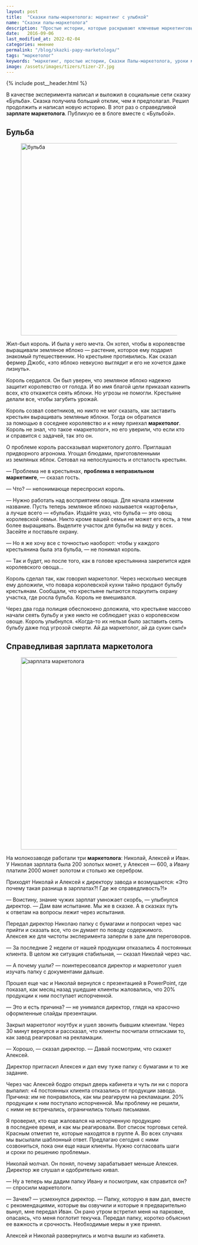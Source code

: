 ```yaml
---
layout: post
title:  "Сказки папы-маркетолога: маркетинг с улыбкой"
name: "Сказки папы-маркетолога"
description: "Простые истории, которые раскрывают ключевые маркетинговые принципы и&nbsp;стратегии. Помогут лучше понять, как работает маркетинг в&nbsp;современном мире."
date:   2016-09-06
last_modified_at: 2022-02-04
categories: мнение
permalink: "/blog/skazki-papy-marketologa/"
tags: "маркетолог"
keywords: "маркетинг, простые истории, Сказки Папы-маркетолога, уроки маркетинга, ключевые маркетинговые принципы, стратегии маркетинга, блог маркетинга"
image: /assets/images/tizers/tizer-27.jpg
---
```


{% include post__header.html %} 

<p>В&nbsp;качестве эксперимента написал и&nbsp;выложил в&nbsp;социальные сети сказку «Бульба». Сказка получила больший отклик, чем я&nbsp;предполагал. Решил продолжить и&nbsp;написал новую историю. В&nbsp;этот раз о&nbsp;справедливой <b>зарплате маркетолога</b>. Публикую ее&nbsp;в&nbsp;блоге вместе с&nbsp;«Бульбой».</p>

<article class="row-gap--m" >
<h2 class="section__title h1 bold ">Бульба</h2>
<figure itemprop="image" itemscope itemtype="http://schema.org/ImageObject">	
		<link itemprop="url" href="https://res.cloudinary.com/bartoshevich/image/upload/q_auto,f_auto/v1540025113/skazka1.jpg">
<img class="image" src="https://res.cloudinary.com/bartoshevich/image/upload/q_auto,f_auto/v1540025113/skazka1.jpg" alt="бульба" width="695" height="521" itemprop="contentUrl" />
</figure>

<p>Жил-был король. И&nbsp;была у&nbsp;него мечта. Он&nbsp;хотел, чтобы в&nbsp;королевстве выращивали земляное яблоко&nbsp;— растение, которое ему подарил знакомый путешественник. Но&nbsp;крестьяне противились. Как сказал фермер Джобс, «это яблоко невкусно выглядит и&nbsp;его не&nbsp;хочется даже лизнуть».</p>
<p>Король сердился. Он&nbsp;был уверен, что земляное яблоко надежно защитит королевство от&nbsp;голода. И&nbsp;во&nbsp;имя благой цели приказал казнить всех, кто откажется сеять яблоки. Но&nbsp;угрозы не&nbsp;помогли. Крестьяне делали все, чтобы загубить урожай.</p>
<p>Король созвал советников, но&nbsp;никто не&nbsp;мог сказать, как заставить крестьян выращивать земляные яблоки. Тогда он&nbsp;обратился за&nbsp;помощью в&nbsp;соседнее королевство и&nbsp;к&nbsp;нему приехал <b>маркетолог</b>. Король не&nbsp;знал, что такое «маркетолог», но&nbsp;его уверили, что если кто и&nbsp;справится с&nbsp;задачей, так это&nbsp;он.</p>
<p>О&nbsp;проблеме король рассказывал маркетологу долго. Приглашал придворного агронома. Угощал блюдами, приготовленными из&nbsp;земляных яблок. Сетовал на&nbsp;непослушность и&nbsp;отсталость крестьян.</p>
<p>—&nbsp;Проблема не&nbsp;в&nbsp;крестьянах, <strong>проблема в&nbsp;неправильном маркетинге</strong>,&nbsp;— сказал гость.</p>
 <p>—&nbsp;Что? —&nbsp;непонимающе переспросил король.</p>
  <p>—&nbsp;Нужно работать над восприятием овоща. Для начала изменим название. Пусть теперь земляное яблоко называется «картофель», а&nbsp;лучше всего&nbsp;— «бульба». Издайте указ, что бульба&nbsp;— это овощ королевской семьи. Никто кроме вашей семьи не&nbsp;может его есть, а&nbsp;тем более выращивать. Выделите участок для бульбы на&nbsp;виду у&nbsp;всех. Засейте и&nbsp;поставьте охрану.</p>
  <p>—&nbsp;Но&nbsp;я&nbsp;же хочу все с&nbsp;точностью наоборот: чтобы у&nbsp;каждого крестьянина была эта бульба,&nbsp;— не&nbsp;понимал король.</p>
  <p>—&nbsp;Так и&nbsp;будет, но&nbsp;после того, как в&nbsp;голове крестьянина закрепится идея королевского овоща...</p>
<p>Король сделал так, как говорил маркетолог. Через несколько месяцев ему доложили, что повара королевской кухни тайно продают бульбу крестьянам. Сообщали, что крестьяне пытаются подкупить охрану участка, где росла бульба. Король не&nbsp;вмешивался.</p>
<p>Через два года полиция обеспокоено доложила, что крестьяне массово начали сеять бульбу и&nbsp;уже никто не&nbsp;соблюдает указ о&nbsp;королевском овоще. Король улыбнулся. «Когда-то их&nbsp;нельзя было заставить сеять бульбу даже под угрозой смерти. Ай&nbsp;да&nbsp;маркетолог, ай&nbsp;да&nbsp;сукин сын!»</p>
</article>

<article class="row-gap--m" >
<h2 class="section__title h1 bold ">Справедливая зарплата маркетолога</h2>

<figure itemprop="image" itemscope itemtype="http://schema.org/ImageObject">	
		<link itemprop="url" href="https://res.cloudinary.com/bartoshevich/image/upload/q_auto,f_auto/v1540025114/skazka2.jpg" >
<img class="image" loading="lazy" decoding="async" src="https://res.cloudinary.com/bartoshevich/image/upload/q_auto,f_auto/v1540025114/skazka2.jpg" alt="зарплата маркетолога" width="695" height="521"  itemprop="contentUrl" />
</figure>


<p>На&nbsp;молокозаводе работали три <b>маркетолога</b>: Николай, Алексей и&nbsp;Иван. У&nbsp;Николая зарплата была 200 золотых монет, у&nbsp;Алексея&nbsp;— 600, а&nbsp;Ивану платили 2000 монет золотом и&nbsp;столько&nbsp;же серебром.</p>
<p>Приходят Николай и&nbsp;Алексей к&nbsp;директору завода и&nbsp;возмущаются: «Это почему такая разница в&nbsp;зарплатах?! Где&nbsp;же справедливость?!»</p>
<p>—&nbsp;Воистину, знание чужих зарплат умножает скорбь,&nbsp;— улыбнулся директор. —&nbsp;Дам вам испытание. Мы&nbsp;же в&nbsp;сказке. А&nbsp;в&nbsp;сказках путь к&nbsp;ответам на&nbsp;вопросы лежит через испытания.</p>
<p>Передал директор Николаю папку с&nbsp;бумагами и&nbsp;попросил через час прийти и&nbsp;сказать все, что он&nbsp;думает по&nbsp;поводу содержимого. Алексея&nbsp;же для чистоты эксперимента заперли в&nbsp;зале для переговоров.</p>
<p>—&nbsp;За&nbsp;последние 2&nbsp;недели от&nbsp;нашей продукции отказались 4&nbsp;постоянных клиента. В&nbsp;целом&nbsp;же ситуация стабильная,&nbsp;— сказал Николай через час.</p>
<p>—&nbsp;А&nbsp;почему ушли? —&nbsp;поинтересовался директор и&nbsp;маркетолог ушел изучать папку с&nbsp;документами дальше.
</p>
<p>Прошел еще час и&nbsp;Николай вернулся с&nbsp;презентацией в&nbsp;PowerPoint, где показал, как месяц назад ушедшие клиенты жаловались, что&nbsp;20% продукции к&nbsp;ним поступает испорченной.</p>
<p>—&nbsp;Это и&nbsp;есть причина? —&nbsp;не&nbsp;унимался директор, глядя на&nbsp;красочно оформленные слайды презентации.</p>
<p>Закрыл маркетолог ноутбук и&nbsp;ушел звонить бывшим клиентам. Через 30&nbsp;минут вернулся и&nbsp;рассказал, что клиенты посчитали отписками&nbsp;то, как завод реагировал на&nbsp;рекламации.</p>
<p>—&nbsp;Хорошо,&nbsp;— сказал директор. —&nbsp;Давай посмотрим, что скажет Алексей.</p>
<p>Директор пригласил Алексея и&nbsp;дал ему туже папку с&nbsp;бумагами и&nbsp;то&nbsp;же задание.</p>
<p>Через час Алексей бодро открыл дверь кабинета и&nbsp;чуть&nbsp;ли ни&nbsp;с&nbsp;порога выпалил: «4&nbsp;постоянных клиента отказались от&nbsp;продукции завода. Причина: им&nbsp;не&nbsp;понравилось, как мы&nbsp;реагируем на&nbsp;рекламации.&nbsp;20% продукции к&nbsp;ним поступало испорченной. Мы&nbsp;проблему не&nbsp;решили, с&nbsp;ними не&nbsp;встречались, ограничились только письмами.</p>
<p>Я&nbsp;проверил, кто еще жаловался на&nbsp;испорченную продукцию в&nbsp;последнее время, и&nbsp;как мы&nbsp;реагировали. Вот список торговых сетей. Красным отметил&nbsp;те, которые находятся в&nbsp;группе А.&nbsp;Во&nbsp;всех случаях мы&nbsp;высылали шаблонный ответ. Предлагаю сегодня с&nbsp;ними созвониться, пока они еще наши клиенты. Нужно согласовать шаги и&nbsp;сроки по&nbsp;решению проблемы».</p>
<p>Николай молчал. Он&nbsp;понял, почему зарабатывает меньше Алексея. Директор&nbsp;же слушал и&nbsp;одобрительно кивал.</p>
<p>—&nbsp;Ну&nbsp;а&nbsp;теперь мы&nbsp;дадим папку Ивану и&nbsp;посмотрим, как справится&nbsp;он? —&nbsp;спросили маркетологи.</p>
<p>—&nbsp;Зачем? —&nbsp;усмехнулся директор. —&nbsp;Папку, которую я&nbsp;вам дал, вместе с&nbsp;рекомендациями, которые вы&nbsp;озвучили и&nbsp;которые я&nbsp;предварительно вынул, мне передал Иван. Он&nbsp;рано утром встретил меня на&nbsp;парковке, опасаясь, что меня поглотит текучка. Передал папку, коротко объяснил ее&nbsp;важность и&nbsp;срочность. Необходимые меры я&nbsp;уже принял.</p>
<p>Алексей и&nbsp;Николай развернулись и&nbsp;молча вышли из&nbsp;кабинета.</p>
</article>